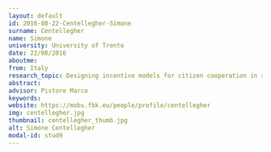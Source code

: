 ```yaml
---
layout: default 
id: 2016-08-22-Centellegher-Simone
surname: Centellegher
name: Simone
university: University of Trento
date: 22/08/2016
aboutme: 
from: Italy
research_topic: Designing incentive models for citizen cooperation in smart communities
abstract: 
advisor: Pistore Marco
keywords: 
website: https://mobs.fbk.eu/people/profile/centellegher
img: centellegher.jpg
thumbnail: centellegher_thumb.jpg
alt: Simone Centellegher
modal-id: stud9
---
```

